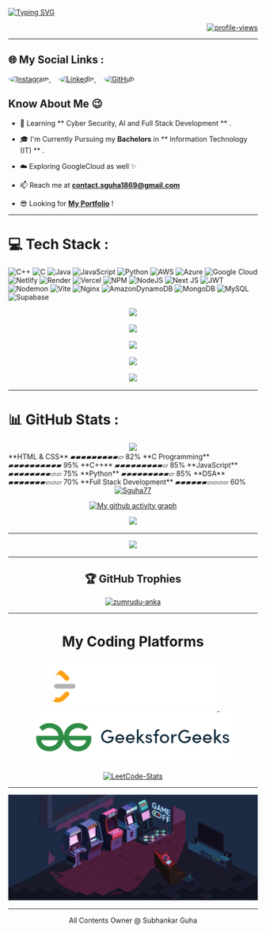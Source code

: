 [![Typing SVG](https://readme-typing-svg.demolab.com/?lines=Hello!+I'm+Subhankar+Guha,+an+IT+undergrad+from+Kolkata,+India.;Passionate+to+learn+about+technologies+and+explore+its+way+to+innovate!;&center=true&color=ffffff&duration=7000&multiline=false&width=1000&font=Fira+Code+Bold)](https://github.com/Sguha77)


<p align="right">
	<a href="https://" target="_blank">
		<img src="https://komarev.com/ghpvc/?username=Sguha77&label=Profile%20views&color=0e75b6&style=flat" alt="profile-views"/>
	</a>
</p>

---

## 🌐 My Social Links :
<p align="left">
  <a href="https://instagram.com/subho_77_ind/" target="_blank">
    <img src="https://upload.wikimedia.org/wikipedia/commons/a/a5/Instagram_icon.png" 
         alt="Instagram" 
         width="70" 
         height="70" 
         style="width: 70px; height: 70px; border-radius: 50%;">
  </a>
  &nbsp;&nbsp;&nbsp;
  <a href="https://www.linkedin.com/in/subhankar-07-guha/" target="_blank">
    <img src="https://upload.wikimedia.org/wikipedia/commons/8/81/LinkedIn_icon.svg" 
         alt="LinkedIn" 
         width="70" 
         height="70" 
         style="width: 70px; height: 70px; border-radius: 50%;">
  </a>
  &nbsp;&nbsp;&nbsp;
  <a href="https://github.com/Sguha77/" target="_blank">
    <img src="https://upload.wikimedia.org/wikipedia/commons/9/91/Octicons-mark-github.svg" 
         alt="GitHub" 
         width="70" 
         height="70" 
         style="background:⚪;width: 70px; height: 70px; border-radius: 50%;">
  </a>
</p>


## Know About Me 😉

- 🐼 Learning ** Cyber Security, AI and Full Stack Development ** .

- 🎓 I'm Currently Pursuing my **Bachelors** in ** Information Technology (IT) ** .

- ☁️ Exploring GoogleCloud as well ✨

- 📫 Reach me at **contact.sguha1869@gmail.com**

- 😎 Looking for [**My Portfolio**](https://) ! 

---



# 💻 Tech Stack :
![C++](https://img.shields.io/badge/c++-%2300599C.svg?style=for-the-badge&logo=c%2B%2B&logoColor=white) ![C](https://img.shields.io/badge/c-%2300599C.svg?style=for-the-badge&logo=c&logoColor=white) ![Java](https://img.shields.io/badge/java-%23ED8B00.svg?style=for-the-badge&logo=openjdk&logoColor=white) ![JavaScript](https://img.shields.io/badge/javascript-%23323330.svg?style=for-the-badge&logo=javascript&logoColor=%23F7DF1E) ![Python](https://img.shields.io/badge/python-3670A0?style=for-the-badge&logo=python&logoColor=ffdd54) ![AWS](https://img.shields.io/badge/AWS-%23FF9900.svg?style=for-the-badge&logo=amazon-aws&logoColor=white) ![Azure](https://img.shields.io/badge/azure-%230072C6.svg?style=for-the-badge&logo=microsoftazure&logoColor=white) ![Google Cloud](https://img.shields.io/badge/GoogleCloud-%234285F4.svg?style=for-the-badge&logo=google-cloud&logoColor=white) ![Netlify](https://img.shields.io/badge/netlify-%23000000.svg?style=for-the-badge&logo=netlify&logoColor=#00C7B7) ![Render](https://img.shields.io/badge/Render-%46E3B7.svg?style=for-the-badge&logo=render&logoColor=white) ![Vercel](https://img.shields.io/badge/vercel-%23000000.svg?style=for-the-badge&logo=vercel&logoColor=white) ![NPM](https://img.shields.io/badge/NPM-%23CB3837.svg?style=for-the-badge&logo=npm&logoColor=white) ![NodeJS](https://img.shields.io/badge/node.js-6DA55F?style=for-the-badge&logo=node.js&logoColor=white) ![Next JS](https://img.shields.io/badge/Next-black?style=for-the-badge&logo=next.js&logoColor=white) ![JWT](https://img.shields.io/badge/JWT-black?style=for-the-badge&logo=JSON%20web%20tokens) ![Nodemon](https://img.shields.io/badge/NODEMON-%23323330.svg?style=for-the-badge&logo=nodemon&logoColor=%BBDEAD) ![Vite](https://img.shields.io/badge/vite-%23646CFF.svg?style=for-the-badge&logo=vite&logoColor=white) ![Nginx](https://img.shields.io/badge/nginx-%23009639.svg?style=for-the-badge&logo=nginx&logoColor=white) ![AmazonDynamoDB](https://img.shields.io/badge/Amazon%20DynamoDB-4053D6?style=for-the-badge&logo=Amazon%20DynamoDB&logoColor=white) ![MongoDB](https://img.shields.io/badge/MongoDB-%234ea94b.svg?style=for-the-badge&logo=mongodb&logoColor=white) ![MySQL](https://img.shields.io/badge/mysql-4479A1.svg?style=for-the-badge&logo=mysql&logoColor=white) ![Supabase](https://img.shields.io/badge/Supabase-3ECF8E?style=for-the-badge&logo=supabase&logoColor=white)




<p align="center">
  <a href="https://skillicons.dev">
    <img src="https://skillicons.dev/icons?i=c,cpp,java,py" />
  </a>
</p>
<p align="center">
  <a href="https://skillicons.dev">
    <img src="https://skillicons.dev/icons?i=html,css,bootstrap,tailwind,react" />
  </a>
</p>
<p align="center">
  <a href="https://skillicons.dev">
    <img src="https://skillicons.dev/icons?i=git,github,netlify,vercel,vscode,visualstudio" />
  </a>
</p>
<p align="center">
  <a href="https://skillicons.dev">
    <img src="https://skillicons.dev/icons?i=js,ts,nodejs,express,nextjs" />
  </a>
</p>
<p align="center">
  <a href="https://skillicons.dev">
    <img src="https://skillicons.dev/icons?i=flask,mysql,mongodb,gcp" />
  </a>
</p>



---

# 📊 GitHub Stats :

<div align="center">
	<a href="https://github,com/Sguha77" target="_blank">
  		<img src="https://github-readme-stats.vercel.app/api?username=Sguha77&show_icons=true&locale=en&langs_count=20&count_private=true&theme=transparent&hide_border=true" width="80%"/>
	</a>
</div>
**HTML & CSS** ▰▰▰▰▰▰▰▰▰▱ 82%  
**C Programming** ▰▰▰▰▰▰▰▰▰▰ 95%  
**C++** ▰▰▰▰▰▰▰▰▰▱ 85%  
**JavaScript** ▰▰▰▰▰▰▰▰▱▱ 75%  
**Python** ▰▰▰▰▰▰▰▰▰▱ 85%  
**DSA** ▰▰▰▰▰▰▰▱▱▱ 70%  
**Full Stack Development** ▰▰▰▰▰▰▱▱▱▱ 60%
<div align="center">

<div align="center">
	<a href="https://github.com/Sguha77" target="_blank">
  		<img src="https://github-readme-streak-stats.herokuapp.com?user=Sguha77&theme=vue&background=00000000&hide_border=true&date_format=M%20j%5B%2C%20Y%5D" alt="Sguha77" width="80%"/>
	</a>
</div>

[![My github activity graph](https://github-readme-activity-graph.vercel.app/graph?username=Sguha77&theme=vue&bg_color=00000000&hide_border=true)](https://github.com/Sguha77/)

<div align="center">
	<a href="https://github.com/Sguha77" target="_blank">
  		<img src="https://github-readme-stats.vercel.app/api/top-langs?username=Sguha77&show_icons=true&locale=en&layout=compact&theme=transparent&hide_border=true" width="80%"/>
	</a>
</div>

---

<a href="https://github.com/Sguha77/" target="_blank">
		<img src="https://res.cloudinary.com/superfolio/image/upload/v1620689979/68747470733a2f2f692e70696e696d672e636f6d2f6f726967696e616c732f63362f33332f63322f63363333633230656465383266306530636564376435373064626533613166332e676966_yjuh2s.gif">
	</a>
	<br>
	
---

## 🏆 GitHub Trophies
<div align=center>
	<a href="https://github.com/Sguha77" target="_blank">
  		<img src="https://github-profile-trophy.vercel.app/?username=Sguha77&no-bg=true&theme=radical&no-frame=true&title=Commits,MultiLanguage,PullRequest,Repositories,Followers,Stars&column=6" alt="zumrudu-anka" width=200% height=100%/>
	</a>
</div>

---

<h1 align="center">My Coding Platforms</h1>
<div align="center">
	<a href="https://leetcode.com/u/Sguha77/" target="_blank">
		<img src="https://github.com/Sguha77/Sguha77/blob/main/assets/leetcode.png" alt="leetcode-profile"/>
	</a>
	<span>&nbsp;</span>
	<span>&nbsp;</span>
	<a href="https://auth.geeksforgeeks.org/user/Sguha77" 	target="_blank">
		<img src="https://github.com/Sguha77/Sguha77/blob/main/assets/gfg.png" alt="gfg-profile"/>
	</a>
</div>
</br>

<div align="center">
	<a href="https://leetcode.com/u/Sguha77/" target="_blank">
		<img alt="LeetCode-Stats" src="https://leetcard.jacoblin.cool/Sguha77?theme=dark&font=Noto%20Sans%20Tagbanwa&ext=heatmap" width="80%">
	</a>
</div>

---

<p align="center">
 <img src="https://github.com/Sguha77/Sguha77/blob/main/assets/Cool.gif">
</p>


---

All Contents Owner @ Subhankar Guha
